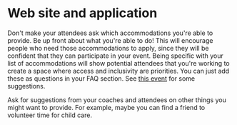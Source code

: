 # Web site and application 

Don't make your attendees ask which accommodations you're able to provide. Be up front about what you're 
able to do! This will encourage people who need those accommodations to apply, since they will be 
confident that they can participate in your event. Being specific with your list of accommodations 
will show potential attendees that you're working to create a space where access and inclusivity are 
priorities. You can just add these as questions in your FAQ section. See [this event](http://djangogirls.org/portland) for some suggestions. 

Ask for suggestions from your coaches and attendees on other things you might want to provide. For example, 
maybe you can find a friend to volunteer time for child care. 